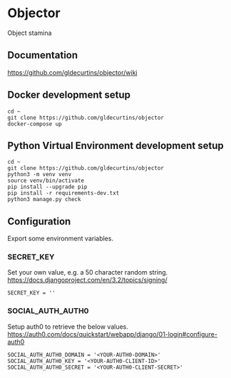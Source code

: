 
# Objector
Object stamina


## Documentation
https://github.com/gldecurtins/objector/wiki


## Docker development setup
```
cd ~
git clone https://github.com/gldecurtins/objector
docker-compose up
```

## Python Virtual Environment development setup
```
cd ~
git clone https://github.com/gldecurtins/objector
python3 -m venv venv
source venv/bin/activate
pip install --upgrade pip
pip install -r requirements-dev.txt
python3 manage.py check
```

## Configuration
Export some environment variables.

### SECRET_KEY
Set your own value, e.g. a 50 character random string.
https://docs.djangoproject.com/en/3.2/topics/signing/

```
SECRET_KEY = ''
```

### SOCIAL_AUTH_AUTH0
Setup auth0 to retrieve the below values.
https://auth0.com/docs/quickstart/webapp/django/01-login#configure-auth0

```
SOCIAL_AUTH_AUTH0_DOMAIN = '<YOUR-AUTH0-DOMAIN>'
SOCIAL_AUTH_AUTH0_KEY = '<YOUR-AUTH0-CLIENT-ID>'
SOCIAL_AUTH_AUTH0_SECRET = '<YOUR-AUTH0-CLIENT-SECRET>'
```
